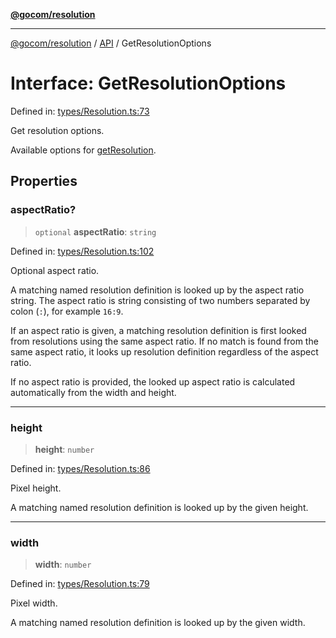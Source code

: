 [**@gocom/resolution**](../README.md)

***

[@gocom/resolution](../README.md) / [API](../Public/API.md) / GetResolutionOptions

# Interface: GetResolutionOptions

Defined in: [types/Resolution.ts:73](https://github.com/gocom/resolution/blob/6dad9d2344c174dd771d0722e3ad01874dfb8c4f/src/types/Resolution.ts#L73)

Get resolution options.

Available options for [getResolution](../API/API.getResolution.md).

## Properties

### aspectRatio?

> `optional` **aspectRatio**: `string`

Defined in: [types/Resolution.ts:102](https://github.com/gocom/resolution/blob/6dad9d2344c174dd771d0722e3ad01874dfb8c4f/src/types/Resolution.ts#L102)

Optional aspect ratio.

A matching named resolution definition is looked up by the aspect ratio string.
The aspect ratio is string consisting of two numbers separated by colon (`:`),
for example `16:9`.

If an aspect ratio is given, a matching resolution definition is first looked from resolutions using
the same aspect ratio. If no match is found from the same aspect ratio, it looks up resolution definition
regardless of the aspect ratio.

If no aspect ratio is provided, the looked up aspect ratio is calculated automatically
from the width and height.

***

### height

> **height**: `number`

Defined in: [types/Resolution.ts:86](https://github.com/gocom/resolution/blob/6dad9d2344c174dd771d0722e3ad01874dfb8c4f/src/types/Resolution.ts#L86)

Pixel height.

A matching named resolution definition is looked up by the given height.

***

### width

> **width**: `number`

Defined in: [types/Resolution.ts:79](https://github.com/gocom/resolution/blob/6dad9d2344c174dd771d0722e3ad01874dfb8c4f/src/types/Resolution.ts#L79)

Pixel width.

A matching named resolution definition is looked up by the given width.
